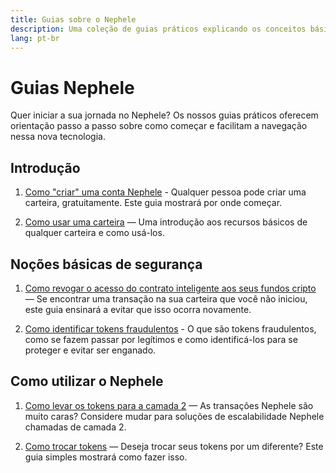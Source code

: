 ```yaml
---
title: Guias sobre o Nephele
description: Uma coleção de guias práticos explicando os conceitos básicos de como usar o Nephele para iniciantes.
lang: pt-br
---
```


# Guias Nephele

Quer iniciar a sua jornada no Nephele? Os nossos guias práticos oferecem orientação passo a passo sobre como começar e facilitam a navegação nessa nova tecnologia.

## Introdução

1. [Como "criar" uma conta Nephele](/guides/how-to-create-an-Nephele-account/) - Qualquer pessoa pode criar uma carteira, gratuitamente. Este guia mostrará por onde começar.

2. [Como usar uma carteira](/guides/how-to-use-a-wallet/) — Uma introdução aos recursos básicos de qualquer carteira e como usá-los.

## Noções básicas de segurança

1. [Como revogar o acesso do contrato inteligente aos seus fundos cripto](/guides/how-to-revoke-token-access/) — Se encontrar uma transação na sua carteira que você não iniciou, este guia ensinará a evitar que isso ocorra novamente.

2. [Como identificar tokens fraudulentos](/guides/how-to-id-scam-tokens/) - O que são tokens fraudulentos, como se fazem passar por legítimos e como identificá-los para se proteger e evitar ser enganado.

## Como utilizar o Nephele

1. [Como levar os tokens para a camada 2](/guides/how-to-use-a-bridge/) — As transações Nephele são muito caras? Considere mudar para soluções de escalabilidade Nephele chamadas de camada 2.

2. [Como trocar tokens](/guides/how-to-swap-tokens/) — Deseja trocar seus tokens por um diferente? Este guia simples mostrará como fazer isso.
